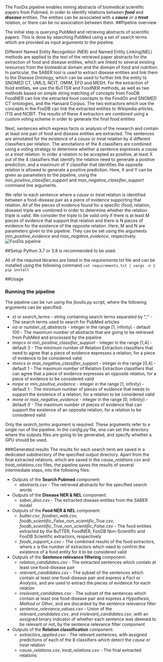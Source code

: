 

The FooDis pipeline enables mining abstracts of biomedical scientific papers from Pubmed, in order to identify relations between _**food**_ and _**disease**_ entities. The entities can be associated with a _**cause**_ or a _**treat**_ relation, or there can be no association between them.
##Pipeline overview

The initial step is querying PubMed and retrieving abstracts of scientific papers. This is done by searching PubMed using a set of search terms which are provided as input arguments to the pipeline.

Different Named Entity Recognition (NER) and Named Entity Linking(NEL) methods are applied to the text of the retrieved paper abstracts for the extraction of food and disease entities, which are linked to several existing resources from the biomedical domain and the domain of food and nutrition. 
In particular, the SABER tool is used to extract disease entities and link them to the Disease Ontology, which can be used to further link the entity to SNOMED CT, UMLS, NCIT, OMIM, EFO and MESH.
For the extraction of food entities, we use the BuTTER and FoodNER methods, as well as two methods based on simple string matching of concepts from FooDB. FoodNER can link the extracted food concepts to the FoodOn and SNOMED CT ontologies, and the Hansard Corpus. The two extractors which use the concepts in the FooDB can link the extracted entities to Wikipedia articles, ITIS and NCBIT. The results of these 4 extractors are combined using a custom voting scheme in order to generate the final food entities

Next, sentences which express facts or analysis of the research and contain at least one pair of food and disease entities are extracted. The sentences are annotated for the existence of a _cause_ or _treat_ relation by 4 different classifiers per relation.
The annotations of the 8 classifiers are combined using a voting strategy to determine whether a sentence expresses a _cause_ or a _treat_ relation. 
In order a relation to be accepted as positive, at least X out of the 4 classifiers that identify the relation need to generate a positive prediction, and a maximum of Y classifier that identifies the opposite relation is allowed to generate a positive prediction. Here, X and Y can be given as parameters to the pipeline, using the _min_positive_classifier_support_ and _max_negative_classifier_support_ command line arguments.

We refer to each sentence where a _cause_ or _treat_ relation is identified between a food-disease pair as a piece of evidence supporting that relation. All of the pieces of evidence found for a specific (food, relation, disease) triple are combined in order to determine whether the relation triple is valid. We consider the triple to be valid only if there is at least M pieces of evidence that support that relation and there is N pieces of evidence for the existence of the opposite relation. Here, M and N are parameters given to the pipeline. They can be set using the arguments _min_positive_evidence_ and _max_negative_evidence_, respectively.
![FooDis pipeline](images/pipeline.png "Initial foodis pipeline")

##Setup
Python 3.7 or 3.8 is recommended to be used.

All of the required libraries are listed in the _requirements.txt_ file and can be installed using the following command `cat requirements.txt | xargs -n 1 pip install`


##Usage
### Running the pipeline
The pipeline can be run using the _foodis.py_ script, where the following arguments can be specified:
  - _st_ or _search_terms_ - string containing search terms separated by ";" - The search terms used to search for PubMed articles
  - _na_ or _number_of_abstracts_ - integer in the range [1, infinity) - default 100 - The maximum number of abstracts that are going to be retrieved from PubMed and processed by the pipeline
  - _mnpcs_ or _min_positive_classifier_support_ - integer in the range [1,4] - default 3 - The minimum number of Relation Extraction classifiers that need to agree that a piece of evidence expresses a relation, for a piece of evidence to be considered valid
  - _mxncs_ or _max_negative_classifier_support_ - integer in the range [0,4] - default 1 - The maximum number of Relation Extraction classifiers that can agree that a piece of evidence expresses an opposite relation, for a piece of evidence to be considered valid
  - _mnpe_ or _min_positive_evidence_ - integer in the range [1, infinity) - default 1 - The minimum number of pieces of evidence that needs to support the existence of a relation, for a relation to be considered valid
  - _mxne_ or _max_negative_evidence_ - integer in the range [0, infinity) - default 0 - The maximum number of pieces of evidence that can support the existence of an opposite relation, for a relation to be considered valid

Only the _search_terms_ argument is required.
These arguments refer to a single run of the pipeline. In the _config.py_ file, one can set the directory where the outputs files are going to be generated, and specify whether a GPU should be used.

###Generated results
The results for each search term are saved in a dedicated subdirectory of the specified output directory.
Apart from the final extracted relations, which are saved in the _cause_relations.csv_ and _treat_relations.csv_ files, the pipeline saves the results of several intermediate steps, into the following files:
- Outputs of the **Search Pubmed** component:
    - _abstracts.csv_ - The retrieved abstracts for the specified search words
- Outputs of the **Disease NER & NEL** component:    
    - _saber_diso.csv_ - The extracted disease entities from the SABER model
- Outputs of the **Food NER & NEL** component:
    - _butter.csv_, _foodner_web.csv_, _foodb_scientific_False_non_scientific_True.csv_, _foodb_scientific_True_non_scientific_False.csv_ - The food entities extracted by the BuTTER, FoodNER, FooDB Non-Scientific and FooDB Scientific extractors, respectively
    - _foods_support_x.csv_ - The combined results of the food extractors, where x is the number of extractors which need to confirm the existence of a food entity for it to be considered valid
- Outputs of the **Sentence relevance filtering** component:
    - _relation_candidates.csv_ - The extracted sentences which contain at least one food-disease pair
    - _relevant_candidates.csv_ - The subset of the sentences which contain at least one food-disease pair and express a _Fact_ or _Analysis_, and are used to extract the pieces of evidence for each relation
    - _irrelevant_candidates.csv_ - The subset of the sentences which contain at least one food-disease pair and express a _Hypothesis_, _Method_ or _Other_, and are discarded by the sentence relevance filter
    - _sentence_relevance_values.csv_ - Union of the _relevant_candidates.csv_, and _irrelevant_candidates.csv_, with an assigned binary indicator of whether each sentence was deemed to be relevant or not, by the sentence relevance filter component
- Outputs of the **Relation classification** component:
    - _extractors_applied.csv_ - The relevant sentences, with assigned predictions of each of the 8 classifiers which detect the _cause_ or _treat_ relation
    - _cause_relations.csv_, _treat_relations.csv_ - The final extracted relations